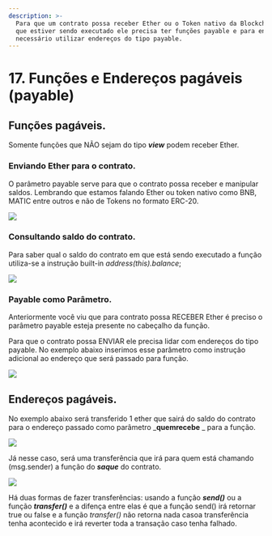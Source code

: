 ```yaml
---
description: >-
  Para que um contrato possa receber Ether ou o Token nativo da Blockchain EVM
  que estiver sendo executado ele precisa ter funções payable e para enviar é
  necessário utilizar endereços do tipo payable.
---
```


# 17. Funções e Endereços pagáveis (payable)

## Funções pagáveis.

Somente funções que NÃO sejam do tipo _**view**_ podem receber Ether.

### Enviando Ether para o contrato.

O parâmetro payable serve para que o contrato possa receber e manipular saldos. Lembrando que estamos falando Ether ou token nativo como BNB, MATIC entre outros e não de Tokens no formato ERC-20.

![](<../.gitbook/assets/image (97).png>)

### Consultando saldo do contrato.

Para saber qual o saldo do contrato em que está sendo executado a função utiliza-se a instrução built-in _address(this).balance_;

![](<../.gitbook/assets/image (83).png>)

### Payable como Parâmetro.

Anteriormente você viu que para contrato possa RECEBER Ether é preciso o parâmetro payable esteja presente no cabeçalho da função.

Para que o contrato possa ENVIAR ele precisa lidar com endereços do tipo payable. No exemplo abaixo inserimos esse parâmetro como instrução adicional ao endereço que será passado para função.

![](<../.gitbook/assets/image (79).png>)

## Endereços pagáveis.

No exemplo abaixo será transferido 1 ether que sairá do saldo do contrato para o endereço passado como parâmetro _**quemrecebe** _ para a função.

![](<../.gitbook/assets/image (73).png>)

Já nesse caso, será uma transferência que irá para quem está chamando (msg.sender) a função do _**saque**_ do contrato.

![](<../.gitbook/assets/image (40).png>)

Há duas formas de fazer transferências: usando a função _**send()**_ ou a função _**transfer()**_ e a difença entre elas é que a função send() irá retornar true ou false e a função _transfer()_ não retorna nada casoa transferência tenha acontecido e irá reverter toda a transação caso tenha falhado.
